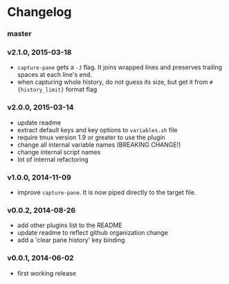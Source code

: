 # Changelog

### master

### v2.1.0, 2015-03-18
- `capture-pane` gets a `-J` flag. It joins wrapped lines and preserves trailing
  spaces at each line's end.
- when capturing whole history, do not guess its size, but get it from
  `#{history_limit}` format flag

### v2.0.0, 2015-03-14
- update readme
- extract default keys and key options to `variables.sh` file
- require tmux version 1.9 or greater to use the plugin
- change all internal variable names (BREAKING CHANGE!)
- change internal script names
- lot of internal refactoring

### v1.0.0, 2014-11-09
- improve `capture-pane`. It is now piped directly to the target file.

### v0.0.2, 2014-08-26
- add other plugins list to the README
- update readme to reflect github organization change
- add a 'clear pane history' key binding

### v0.0.1, 2014-06-02

- first working release
